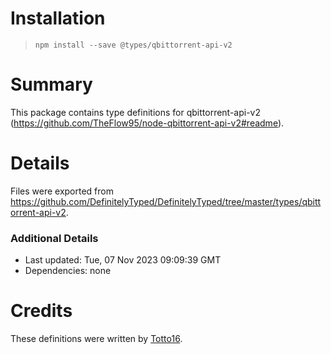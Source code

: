 # Installation
> `npm install --save @types/qbittorrent-api-v2`

# Summary
This package contains type definitions for qbittorrent-api-v2 (https://github.com/TheFlow95/node-qbittorrent-api-v2#readme).

# Details
Files were exported from https://github.com/DefinitelyTyped/DefinitelyTyped/tree/master/types/qbittorrent-api-v2.

### Additional Details
 * Last updated: Tue, 07 Nov 2023 09:09:39 GMT
 * Dependencies: none

# Credits
These definitions were written by [Totto16](https://github.com/Totto16).
